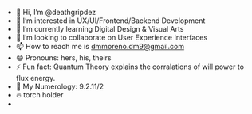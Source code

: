 - 👋 Hi, I’m @deathgripdez
- 👀 I’m interested in UX/UI/Frontend/Backend Development
- 🌱 I’m currently learning Digital Design & Visual Arts
- 💞️ I’m looking to collaborate on User Experience Interfaces
- 📫 How to reach me is dmmoreno.dm9@gmail.com
- 😄 Pronouns: hers, his, theirs
- ⚡ Fun fact: Quantum Theory explains the corralations of will power to flux energy. 
- 🧿 My Numerology: 9.2.11/2
- 🔥 torch holder
- <!---
deathgripdez/deathgripdez is a ✨ special ✨ repository because its `README.md` (this file) appears on your GitHub profile.
You can click the Preview link to take a look at your changes.
--->
